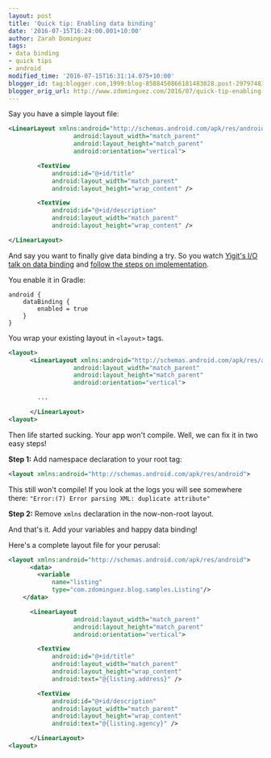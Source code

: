 ```yaml
---
layout: post
title: 'Quick tip: Enabling data binding'
date: '2016-07-15T16:24:00.001+10:00'
author: Zarah Dominguez
tags:
- data binding
- quick tips
- android
modified_time: '2016-07-15T16:31:14.075+10:00'
blogger_id: tag:blogger.com,1999:blog-8588450866181483028.post-2979748123228591878
blogger_orig_url: http://www.zdominguez.com/2016/07/quick-tip-enabling-data-binding.html
---
```


Say you have a simple layout file:

```xml
<LinearLayout xmlns:android="http://schemas.android.com/apk/res/android"
                  android:layout_width="match_parent"
                  android:layout_height="match_parent"
                  android:orientation="vertical">

        <TextView
            android:id="@+id/title"
            android:layout_width="match_parent"
            android:layout_height="wrap_content" />

        <TextView
            android:id="@+id/description"
            android:layout_width="match_parent"
            android:layout_height="wrap_content" />

</LinearLayout>
```

And say you want to finally give data binding a try. So you watch [Yigit's I/O talk on data binding](https://youtu.be/DAmMN7m3wLU) and [follow the steps on implementation](https://youtu.be/DAmMN7m3wLU?t=28m57s).

You enable it in Gradle:

```shell
android {
    dataBinding {
        enabled = true
    }
}
```

You wrap your existing layout in `<layout>` tags.

```xml
<layout>
      <LinearLayout xmlns:android="http://schemas.android.com/apk/res/android"
                  android:layout_width="match_parent"
                  android:layout_height="match_parent"
                  android:orientation="vertical">

        ...

      </LinearLayout>
<layout>
```

Then life started sucking. Your app won't compile. Well, we can fix it in two easy steps!

**Step 1:** Add namespace declaration to your root tag:

```xml
<layout xmlns:android="http://schemas.android.com/apk/res/android">
```

This still won't compile! If you look at the logs you will see somewhere there: `"Error:(7) Error parsing XML: duplicate attribute"`

**Step 2:** Remove `xmlns` declaration in the now-non-root layout.

And that's it. Add your variables and happy data binding!

Here's a complete layout file for your perusal:

```xml
<layout xmlns:android="http://schemas.android.com/apk/res/android">
      <data>
        <variable
            name="listing"
            type="com.zdominguez.blog.samples.Listing"/>
    </data>

      <LinearLayout 
                  android:layout_width="match_parent"
                  android:layout_height="match_parent"
                  android:orientation="vertical">

        <TextView
            android:id="@+id/title"
            android:layout_width="match_parent"
            android:layout_height="wrap_content"
            android:text="@{listing.address}" />

        <TextView
            android:id="@+id/description"
            android:layout_width="match_parent"
            android:layout_height="wrap_content" 
            android:text="@{listing.agency}" />

      </LinearLayout>
<layout>
```